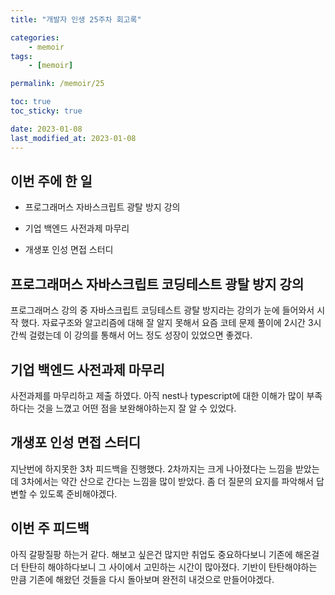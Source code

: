 ```yaml
---
title: "개발자 인생 25주차 회고록"

categories:
    - memoir
tags:
    - [memoir]

permalink: /memoir/25

toc: true
toc_sticky: true

date: 2023-01-08
last_modified_at: 2023-01-08
---
```


## 이번 주에 한 일

- 프로그래머스 자바스크립트 광탈 방지 강의

- 기업 백엔드 사전과제 마무리

- 개생포 인성 면접 스터디

## 프로그래머스 자바스크립트 코딩테스트 광탈 방지 강의

프로그래머스 강의 중 자바스크립트 코딩테스트 광탈 방지라는 강의가 눈에 들어와서 시작 했다. 자료구조와 알고리즘에 대해 잘 알지 못해서 요즘 코테 문제 풀이에 2시간 3시간씩 걸렸는데 이 강의를 통해서 어느 정도 성장이 있었으면 좋겠다.

## 기업 백엔드 사전과제 마무리

사전과제를 마무리하고 제출 하였다. 아직 nest나 typescript에 대한 이해가 많이 부족하다는 것을 느꼈고 어떤 점을 보완해야하는지 잘 알 수 있었다.

## 개생포 인성 면접 스터디

지난번에 하지못한 3차 피드백을 진행했다. 2차까지는 크게 나아졌다는 느낌을 받았는데 3차에서는 약간 산으로 간다는 느낌을 많이 받았다. 좀 더 질문의 요지를 파악해서 답변할 수 있도록 준비해야겠다.

## 이번 주 피드백

아직 갈팡질팡 하는거 같다. 해보고 싶은건 많지만 취업도 중요하다보니 기존에 해온걸 더 탄탄히 해야하다보니 그 사이에서 고민하는 시간이 많아졌다. 기반이 탄탄해야하는 만큼 기존에 해왔던 것들을 다시 돌아보며 완전히 내것으로 만들어야겠다.